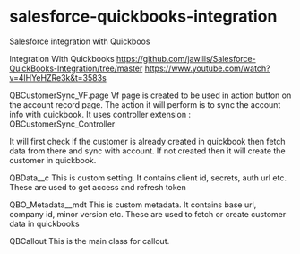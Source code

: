 # salesforce-quickbooks-integration
Salesforce integration with Quickboos

Integration With Quickbooks
https://github.com/jawills/Salesforce-QuickBooks-Integration/tree/master
https://www.youtube.com/watch?v=4lHYeHZRe3k&t=3583s

QBCustomerSync_VF.page
Vf page is created to be used in action button on the account record page. The action it will perform is to sync the account info with quickbook. It uses controller extension : QBCustomerSync_Controller

It will first check if the customer is already created in quickbook then fetch data from there and sync with account.
If not created then it will create the customer in quickbook.

QBData__c
This is custom setting. It contains client id, secrets, auth url etc. These are used to get access and refresh token

QBO_Metadata__mdt
This is custom metadata. It contains base url, company id, minor version etc. These are used to fetch or create customer data in quickbooks

QBCallout
This is the main class for callout.

